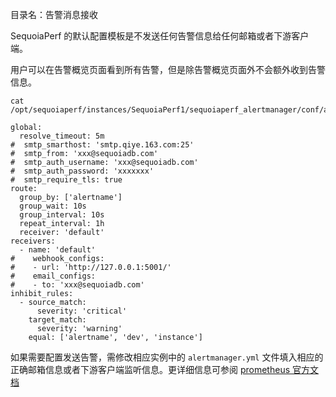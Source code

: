[^_^]:
   目录名：告警消息接收

SequoiaPerf 的默认配置模板是不发送任何告警信息给任何邮箱或者下游客户端。

用户可以在告警概览页面看到所有告警，但是除告警概览页面外不会额外收到告警信息。

```lang-bash
cat /opt/sequoiaperf/instances/SequoiaPerf1/sequoiaperf_alertmanager/conf/alertmanager.yml

global:
  resolve_timeout: 5m
#  smtp_smarthost: 'smtp.qiye.163.com:25'
#  smtp_from: 'xxx@sequoiadb.com'
#  smtp_auth_username: 'xxx@sequoiadb.com'
#  smtp_auth_password: 'xxxxxxx'
#  smtp_require_tls: true
route:
  group_by: ['alertname']
  group_wait: 10s
  group_interval: 10s
  repeat_interval: 1h
  receiver: 'default'
receivers:
  - name: 'default'
#    webhook_configs:
#    - url: 'http://127.0.0.1:5001/'
#    email_configs:
#    - to: 'xxx@sequoiadb.com'
inhibit_rules:
  - source_match:
      severity: 'critical'
    target_match:
      severity: 'warning'
    equal: ['alertname', 'dev', 'instance']
```


如果需要配置发送告警，需修改相应实例中的 `alertmanager.yml` 文件填入相应的正确邮箱信息或者下游客户端监听信息。更详细信息可参阅 [prometheus 官方文档][alertmanager_website]


[^_^]:
    本文使用的所有引用及链接

[alertmanager_website]:https://prometheus.io/docs/alerting/latest/configuration/


